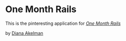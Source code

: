 # One Month Rails

This is the pinteresting application for 
[*One Month Rails*](http://onemonthrails.com)

by [Diana Akelman](https://github.com/dakelman/pinteresting)